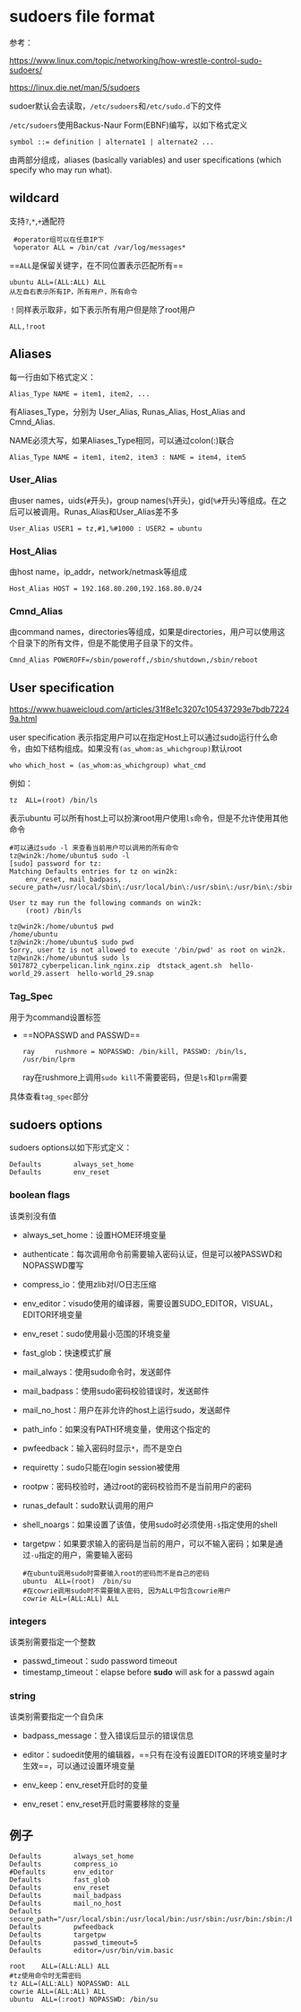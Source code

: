 # sudoers file format

参考：

https://www.linux.com/topic/networking/how-wrestle-control-sudo-sudoers/

https://linux.die.net/man/5/sudoers



sudoer默认会去读取，`/etc/sudoers`和`/etc/sudo.d`下的文件

`/etc/sudoers`使用Backus-Naur Form(EBNF)编写，以如下格式定义

```
symbol ::= definition | alternate1 | alternate2 ...
```

由两部分组成，aliases (basically variables) and user specifications (which specify who may run what).

## wildcard

支持`?`,`*`,`+`通配符

```
 #operator组可以在任意IP下
 %operator ALL = /bin/cat /var/log/messages*
```

==`ALL`是保留关键字，在不同位置表示匹配所有==

```
ubuntu ALL=(ALL:ALL) ALL
从左自右表示所有IP，所有用户，所有命令
```

`！`同样表示取非，如下表示所有用户但是除了root用户

```
ALL,!root
```

## Aliases

每一行由如下格式定义：

```
Alias_Type NAME = item1, item2, ...
```

有Aliases_Type，分别为 User_Alias, Runas_Alias, Host_Alias and Cmnd_Alias.

NAME必须大写，如果Aliases_Type相同，可以通过colon(:)联合

```
Alias_Type NAME = item1, item2, item3 : NAME = item4, item5
```

### User_Alias

由user names，uids(`#`开头)，group names(`%`开头)，gid(`%#`开头)等组成。在之后可以被调用。Runas_Alias和User_Alias差不多

```
User_Alias USER1 = tz,#1,%#1000 : USER2 = ubuntu
```

### Host_Alias

由host name，ip_addr，network/netmask等组成

```
Host_Alias HOST = 192.168.80.200,192.168.80.0/24
```

### Cmnd_Alias

由command names，directories等组成，如果是directories，用户可以使用这个目录下的所有文件，但是不能使用子目录下的文件。

```
Cmnd_Alias POWEROFF=/sbin/poweroff,/sbin/shutdown,/sbin/reboot
```

## User specification

https://www.huaweicloud.com/articles/31f8e1c3207c105437293e7bdb72249a.html

user specification 表示指定用户可以在指定Host上可以通过sudo运行什么命令，由如下结构组成。如果没有`(as_whom:as_whichgroup)`默认root

```
who which_host = (as_whom:as_whichgroup) what_cmd
```

例如：

```
tz  ALL=(root) /bin/ls
```

表示ubuntu 可以所有host上可以扮演root用户使用`ls`命令，但是不允许使用其他命令

```
#可以通过sudo -l 来查看当前用户可以调用的所有命令
tz@win2k:/home/ubuntu$ sudo -l
[sudo] password for tz:
Matching Defaults entries for tz on win2k:
    env_reset, mail_badpass, secure_path=/usr/local/sbin\:/usr/local/bin\:/usr/sbin\:/usr/bin\:/sbin\:/bin\:/snap/bin

User tz may run the following commands on win2k:
    (root) /bin/ls

tz@win2k:/home/ubuntu$ pwd
/home/ubuntu
tz@win2k:/home/ubuntu$ sudo pwd
Sorry, user tz is not allowed to execute '/bin/pwd' as root on win2k.
tz@win2k:/home/ubuntu$ sudo ls
5017872_cyberpelican.link_nginx.zip  dtstack_agent.sh  hello-world_29.assert  hello-world_29.snap
```

### Tag_Spec

用于为command设置标签

- ==NOPASSWD and PASSWD==

  ```
  ray     rushmore = NOPASSWD: /bin/kill, PASSWD: /bin/ls, /usr/bin/lprm
  ```

  ray在rushmore上调用`sudo kill`不需要密码，但是`ls`和`lprm`需要

具体查看`tag_spec`部分

## sudoers options

sudoers options以如下形式定义：

```
Defaults        always_set_home
Defaults        env_reset
```

### boolean flags

该类别没有值

- always_set_home：设置HOME环境变量

- authenticate：每次调用命令前需要输入密码认证，但是可以被PASSWD和NOPASSWD覆写

- compress_io：使用zlib对I/O日志压缩

- env_editor：visudo使用的编译器，需要设置SUDO_EDITOR，VISUAL，EDITOR环境变量

- env_reset：sudo使用最小范围的环境变量

- fast_glob：快速模式扩展

- mail_always：使用sudo命令时，发送邮件

- mail_badpass：使用sudo密码校验错误时，发送邮件

- mail_no_host：用户在非允许的host上运行sudo，发送邮件

- path_info：如果没有PATH环境变量，使用这个指定的

- pwfeedback：输入密码时显示`*`，而不是空白

- requiretty：sudo只能在login session被使用

- rootpw：密码校验时，通过root的密码校验而不是当前用户的密码

- runas_default：sudo默认调用的用户

- shell_noargs：如果设置了该值，使用sudo时必须使用`-s`指定使用的shell

- targetpw：如果要求输入的密码是当前的用户，可以不输入密码；如果是通过`-u`指定的用户，需要输入密码

  ```
  #在ubuntu调用sudo时需要输入root的密码而不是自己的密码
  ubuntu  ALL=(root)  /bin/su
  #在cowrie调用sudo时不需要输入密码, 因为ALL中包含cowrie用户
  cowrie ALL=(ALL:ALL) ALL
  ```

  

### integers

该类别需要指定一个整数

- passwd_timeout：sudo password timeout
- timestamp_timeout：elapse before **sudo** will ask for a passwd again

### string

该类别需要指定一个自负床

- badpass_message：登入错误后显示的错误信息

- editor：sudoedit使用的编辑器，==只有在没有设置EDITOR的环境变量时才生效==，可以通过设置环境变量
- env_keep：env_reset开启时的变量
- env_reset：env_reset开启时需要移除的变量

## 例子

```
Defaults        always_set_home
Defaults        compress_io
#Defaults       env_editor
Defaults        fast_glob
Defaults        env_reset
Defaults        mail_badpass
Defaults        mail_no_host
Defaults        secure_path="/usr/local/sbin:/usr/local/bin:/usr/sbin:/usr/bin:/sbin:/bin:/snap/bin"
Defaults        pwfeedback
Defaults        targetpw
Defaults        passwd_timeout=5
Defaults        editor=/usr/bin/vim.basic

root    ALL=(ALL:ALL) ALL
#tz使用命令时无需密码
tz ALL=(ALL:ALL) NOPASSWD: ALL
cowrie ALL=(ALL:ALL) ALL
ubuntu  ALL=(:root) NOPASSWD: /bin/su
```

